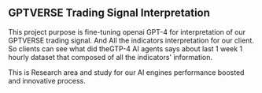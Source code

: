 ## GPTVERSE Trading Signal Interpretation

This project purpose is fine-tuning openai GPT-4 for interpretation of our GPTVERSE trading signal.
And All the indicators interpretation for our client.
So clients can see what did theGTP-4 AI agents says about last 1 week 1 hourly dataset
that composed of all the indicators' information.

This is Research area and study for our AI engines performance boosted and innovative process.
